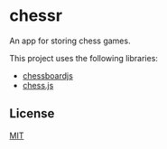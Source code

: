 # chessr
An app for storing chess games.

This project uses the following libraries:
- [chessboardjs](https://github.com/oakmac/chessboardjs/)
- [chess.js](https://github.com/jhlywa/chess.js)

## License

[MIT](https://choosealicense.com/licenses/mit/)

